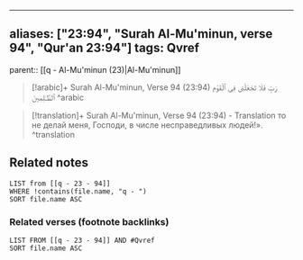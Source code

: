 
---
aliases: ["23:94", "Surah Al-Mu'minun, verse 94", "Qur'an 23:94"]
tags: Qvref
---

parent:: [[q - Al-Mu'minun (23)|Al-Mu'minun]]

> [!arabic]+ Surah Al-Mu'minun, Verse 94 (23:94)
> <span class="quran-arabic">رَبِّ فَلَا تَجْعَلْنِى فِى ٱلْقَوْمِ ٱلظَّـٰلِمِينَ</span>
^arabic

> [!translation]+ Surah Al-Mu'minun, Verse 94 (23:94) - Translation
> то не делай меня, Господи, в числе несправедливых людей!».
^translation



## Related notes
```dataview
LIST from [[q - 23 - 94]]
WHERE !contains(file.name, "q - ")
SORT file.name ASC
```

### Related verses (footnote backlinks)
```dataview
LIST FROM [[q - 23 - 94]] AND #Qvref
SORT file.name ASC
```

